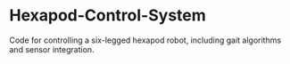 # Hexapod-Control-System
Code for controlling a six-legged hexapod robot, including gait algorithms and sensor integration.
